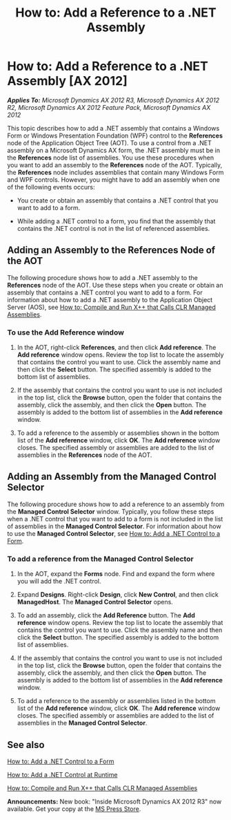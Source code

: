 ﻿---
title: 'How to: Add a Reference to a .NET Assembly'
TOCTitle: 'How to: Add a Reference to a .NET Assembly'
ms:assetid: d39b1e33-cc7f-4bca-bce7-370c4ec23559
ms:mtpsurl: https://msdn.microsoft.com/en-us/library/Gg881320(v=AX.60)
ms:contentKeyID: 35251966
ms.date: 05/18/2015
mtps_version: v=AX.60
---

# How to: Add a Reference to a .NET Assembly [AX 2012]


_**Applies To:** Microsoft Dynamics AX 2012 R3, Microsoft Dynamics AX 2012 R2, Microsoft Dynamics AX 2012 Feature Pack, Microsoft Dynamics AX 2012_

This topic describes how to add a .NET assembly that contains a Windows Form or Windows Presentation Foundation (WPF) control to the **References** node of the Application Object Tree (AOT). To use a control from a .NET assembly on a Microsoft Dynamics AX form, the .NET assembly must be in the **References** node list of assemblies. You use these procedures when you want to add an assembly to the **References** node of the AOT. Typically, the **References** node includes assemblies that contain many Windows Form and WPF controls. However, you might have to add an assembly when one of the following events occurs:

  - You create or obtain an assembly that contains a .NET control that you want to add to a form.

  - While adding a .NET control to a form, you find that the assembly that contains the .NET control is not in the list of referenced assemblies.

## Adding an Assembly to the References Node of the AOT

The following procedure shows how to add a .NET assembly to the **References** node of the AOT. Use these steps when you create or obtain an assembly that contains a .NET control you want to add to a form. For information about how to add a .NET assembly to the Application Object Server (AOS), see [How to: Compile and Run X++ that Calls CLR Managed Assemblies](how-to-compile-and-run-x-that-calls-clr-managed-assemblies.md).

### To use the Add Reference window

1.  In the AOT, right-click **References**, and then click **Add reference**. The **Add reference** window opens. Review the top list to locate the assembly that contains the control you want to use. Click the assembly name and then click the **Select** button. The specified assembly is added to the bottom list of assemblies.

2.  If the assembly that contains the control you want to use is not included in the top list, click the **Browse** button, open the folder that contains the assembly, click the assembly, and then click the **Open** button. The assembly is added to the bottom list of assemblies in the **Add reference** window.

3.  To add a reference to the assembly or assemblies shown in the bottom list of the **Add reference** window, click **OK**. The **Add reference** window closes. The specified assembly or assemblies are added to the list of assemblies in the **References** node of the AOT.

## Adding an Assembly from the Managed Control Selector

The following procedure shows how to add a reference to an assembly from the **Managed Control Selector** window. Typically, you follow these steps when a .NET control that you want to add to a form is not included in the list of assemblies in the **Managed Control Selector**. For information about how to use the **Managed Control Selector**, see [How to: Add a .NET Control to a Form](how-to-add-a-net-control-to-a-form.md).

### To add a reference from the Managed Control Selector

1.  In the AOT, expand the **Forms** node. Find and expand the form where you will add the .NET control.

2.  Expand **Designs**. Right-click **Design**, click **New Control**, and then click **ManagedHost**. The **Managed Control Selector** opens.

3.  To add an assembly, click the **Add Reference** button. The **Add reference** window opens. Review the top list to locate the assembly that contains the control you want to use. Click the assembly name and then click the **Select** button. The specified assembly is added to the bottom list of assemblies.

4.  If the assembly that contains the control you want to use is not included in the top list, click the **Browse** button, open the folder that contains the assembly, click the assembly, and then click the **Open** button. The assembly is added to the bottom list of assemblies in the **Add reference** window.

5.  To add a reference to the assembly or assemblies listed in the bottom list of the **Add reference** window, click **OK**. The **Add reference** window closes. The specified assembly or assemblies are added to the list of assemblies in the **Managed Control Selector**.

## See also

[How to: Add a .NET Control to a Form](how-to-add-a-net-control-to-a-form.md)

[How to: Add a .NET Control at Runtime](how-to-add-a-net-control-at-runtime.md)

[How to: Compile and Run X++ that Calls CLR Managed Assemblies](how-to-compile-and-run-x-that-calls-clr-managed-assemblies.md)

  
**Announcements:** New book: "Inside Microsoft Dynamics AX 2012 R3" now available. Get your copy at the [MS Press Store](https://www.microsoftpressstore.com/store/inside-microsoft-dynamics-ax-2012-r3-9780735685109).

